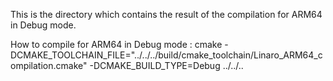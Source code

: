 This is the directory which contains the result of the compilation for ARM64 in Debug mode.

How to compile for ARM64 in Debug mode : 
cmake -DCMAKE_TOOLCHAIN_FILE="../../../build/cmake_toolchain/Linaro_ARM64_compilation.cmake" -DCMAKE_BUILD_TYPE=Debug ../../..
 
